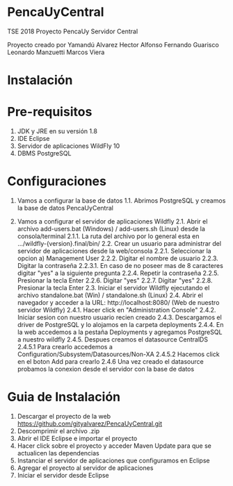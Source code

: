 # PencaUyCentral
TSE 2018 Proyecto PencaUy Servidor Central

Proyecto creado por 
Yamandú Alvarez
Hector Alfonso
Fernando Guarisco
Leonardo Manzuetti
Marcos Viera

Instalación
===========

Pre-requisitos
==============
1. JDK y JRE en su versión 1.8
2. IDE Eclipse
3. Servidor de aplicaciones WildFly 10
4. DBMS PostgreSQL

Configuraciones
===============
1. Vamos a configurar la base de datos
1.1. Abrimos PostgreSQL y creamos la base de datos PencaUyCentral

2. Vamos a configurar el servidor de aplicaciones Wildfly
2.1. Abrir el archivo add-users.bat (Windows) / add-users.sh (Linux) desde la consola/terminal
2.1.1. La ruta del archivo por lo general esta en .../wildfly-{version}.final/bin/
2.2. Crear un usuario para administrar del servidor de aplicaciones desde la web/consola
2.2.1. Seleccionar la opcion a) Management User
2.2.2. Digitar el nombre de usuario
2.2.3. Digitar la contraseña
2.2.3.1. En caso de no poseer mas de 8 caracteres digitar "yes" a la siguiente pregunta
2.2.4. Repetir la contraseña
2.2.5. Presionar la tecla Enter
2.2.6. Digitar "yes"
2.2.7. Digitar "yes"
2.2.8. Presionar la tecla Enter
2.3. Iniciar el servidor Wildfly ejecutando el archivo standalone.bat (Win) / standalone.sh (Linux)
2.4. Abrir el navegador y acceder a la URL: http://localhost:8080/ (Web de nuestro servidor Wildfly)
2.4.1. Hacer click en "Administration Console"
2.4.2. Iniciar sesion con nuestro usuario recien creado
2.4.3. Descargamos el driver de PostgreSQL y lo alojamos en la carpeta deployments
2.4.4. En la web accedemos a la pestaña Deployments y agregamos PostgreSQL a nuestro wildfly
2.4.5. Despues creamos el datasource CentralDS
2.4.5.1 Para crearlo accedemos a Configuration/Subsystem/Datasources/Non-XA
2.4.5.2 Hacemos click en el boton Add para crearlo
2.4.6 Una vez creado el datasource probamos la conexion desde el servidor con la base de datos

Guia de Instalación
===================
1. Descargar el proyecto de la web https://github.com/gityalvarez/PencaUyCentral.git
2. Descomprimir el archivo .zip
3. Abrir el IDE Eclipse e importar el proyecto
4. Hacer click sobre el proyecto y acceder Maven Update para que se actualicen las dependencias
5. Instanciar el servidor de aplicaciones que configuramos en Eclipse
6. Agregar el proyecto al servidor de aplicaciones
7. Iniciar el servidor desde Eclipse
